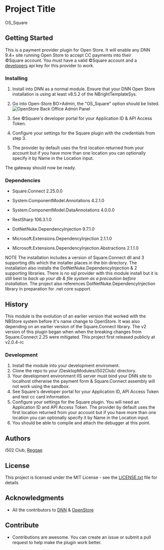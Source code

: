 # Project Title
OS_Square

## Getting Started
This is a payment provider plugin for Open Store. It will enable any 
DNN 9.4+ site running Open Store to accept CC payments into their  
&copy;Square account.  You must have a valid &copy;Square account and 
a [developers](https://developer.squareup.com/) api key for this provider to work.

### Installing
1. Install into DNN as a normal module.  Ensure that your DNN Open Store installation is using 
   at least v8.5.2 of the NBrightTemplateSys.
2. Go into Open-Store BO>Admin, the "OS_Square" option should be listed.
![OpenStore Back Office Admin Panel](/assets/images/plugin-installed.png)


3. See &copy;Square's developer portal for your Application ID & API Access Token.
4. Configure your settings for the Square plugin with the credentials from step 3. 
5. The provider by default uses the first location returned from your account but if you have more 
	than one location you can optionally specify it by Name in the Location input.

The gateway should now be ready.

### Dependencies

 * Square.Connect 2.25.0.0
 * System.ComponentModel.Annotations 4.2.1.0
 * System.ComponentModel.DataAnnotations 4.0.0.0
 * RestSharp 106.3.1.0

 * DotNetNuke.DependencyInjection 9.7.1.0
 * Microsoft.Extensions.DependencyInjection 2.1.1.0
 * Microsoft.Extensions.DependencyInjection.Abstractions 2.1.1.0


NOTE The installation includes a version of Square.Connect dll and 3 supporting dlls 
which the installer places in the bin directory.  The installation also installs the 
DotNetNuke.DependencyInjection & 2 supporting libraries.  There is no sql provider with 
this module install but it is still best to *back up your db & file system as a precaution 
before installation.* The project also references DotNetNuke.DependencyInjection library 
in preparation for .net core support.  

## History
This module is the evolution of an earlier version that worked with 
the NBStore system before it's name change to OpenStore. It was also depending 
on an earlier version of the Square.Connect library.  The v2 version of this 
plugin began when when the breaking changes from Square.Connect 2.25 were mitigated. 
This project first released publicly at v2.0.4-rc
 

 ### Development

 1. Install the module into your development enviroment.
 2. Clone the repo to your /DesktopModules/i502Club/ directory.
 2. Your development environment IIS server must bind your DNN site to localhost 
	otherwise the payment form & Square.Connect assembly will not work using the sandbox.  
 3. See Square's developer portal for your Application ID, API Access Token and test cc card information.
 4. Configure your settings for the Square plugin.  You will need an Application ID and API Access Token.
	The provider by default uses the first location returned from your account but if you have more 
	than one location you can optionally specify it by Name in the Location input.
 5. You should be able to compile and attach the debugger at this point.

 ## Authors
 i502 Club, [Reggae](https://www.youtube.com/watch?v=lEmLqH2gTd8)

 ## License
This project is licensed under the MIT License - see the [LICENSE.txt](LICENSE.txt) file for details

## Acknowledgments
* All the contributors to [DNN](https://github.com/dnnsoftware/Dnn.Platform) & [OpenStore]( https://github.com/openstore-ecommerce/OpenStore) 

 ## Contribute
 * Contributions are awesome.  You can create an issue or submit a pull request
 to help make the plugin work better.

